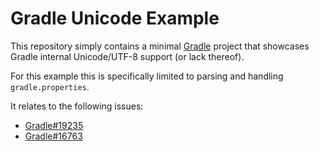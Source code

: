 # Gradle Unicode Example

This repository simply contains a minimal [Gradle](https://gradle.org) project that showcases Gradle internal
Unicode/UTF-8 support (or lack thereof).

For this example this is specifically limited to parsing and handling `gradle.properties`.

It relates to the following issues:

- [Gradle#19235](https://github.com/gradle/gradle/issues/19235)
- [Gradle#16763](https://github.com/gradle/gradle/issues/16763)
